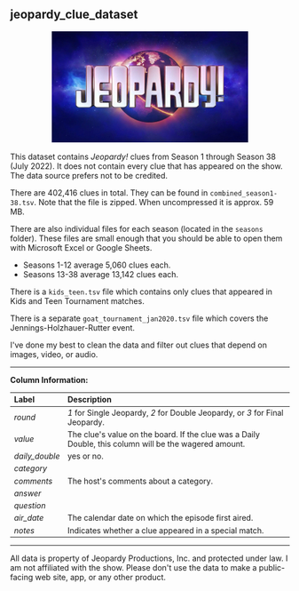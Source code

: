 ## jeopardy_clue_dataset

<p align="center"><img src="images/jeo_logo.jpg" alt="Jeopardy! Logo" /></p>

This dataset contains _Jeopardy!_ clues from Season 1 through Season 38 (July 2022). It does not contain every clue that has appeared on the show. The data source prefers not to be credited.

There are 402,416 clues in total. They can be found in `combined_season1-38.tsv`. Note that the file is zipped. When uncompressed it is approx. 59 MB.

There are also individual files for each season (located in the `seasons` folder). These files are small enough that you should be able to open them with Microsoft Excel or Google Sheets.

* Seasons 1-12 average 5,060 clues each.
* Seasons 13-38 average 13,142 clues each.

There is a `kids_teen.tsv` file which contains only clues that appeared in Kids and Teen Tournament matches.

There is a separate `goat_tournament_jan2020.tsv` file which covers the Jennings-Holzhauer-Rutter event.

I've done my best to clean the data and filter out clues that depend on images, video, or audio.

---

**Column Information:**

Label | Description
:--- | :---
_round_ | _1_ for Single Jeopardy, _2_ for Double Jeopardy, or _3_ for Final Jeopardy.
_value_ | The clue's value on the board. If the clue was a Daily Double, this column will be the wagered amount.
_daily_double_ | yes or no.
_category_ | 
_comments_ | The host's comments about a category.
_answer_ | 
_question_ | 
_air_date_ | The calendar date on which the episode first aired.
_notes_ | Indicates whether a clue appeared in a special match.

---

All data is property of Jeopardy Productions, Inc. and protected under law. I am not affiliated with the show. Please don't use the data to make a public-facing web site, app, or any other product.
